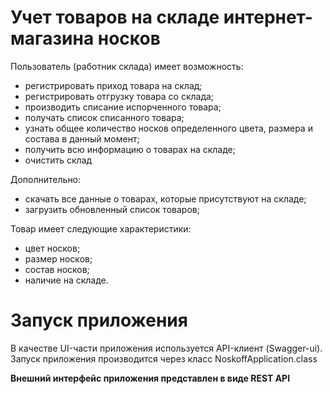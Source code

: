 # Учет товаров на складе интернет-магазина носков

Пользователь (работник склада) имеет возможность:
- регистрировать приход товара на склад;
- регистрировать отгрузку товара со склада;
- производить списание испорченного товара;
- получать список списанного товара;
- узнать общее количество носков определенного цвета, размера и состава в данный момент;
- получить всю информацию о товарах на складе;
- очистить склад

Дополнительно:

- скачать все данные о товарах, которые присутствуют на складе;
- загрузить обновленный список товаров;

Товар имеет следующие характеристики:
- цвет носков;
- размер носков;
- состав носков;
- наличие на складе.
 
# Запуск приложения
В качестве UI-части приложения используется API-клиент (Swagger-ui).
Запуск приложения производится через класс NoskoffApplication.class

**Внешний интерфейс приложения представлен в виде REST API**
  


